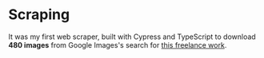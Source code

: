# Scraping

It was my first web scraper, built with Cypress and TypeScript to download **480 images** from Google Images's search for [this freelance work](https://github.com/dcdm3g/conservation-units-map).
